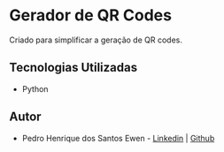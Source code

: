 # Gerador de QR Codes
Criado para simplificar a geração de QR codes.

## Tecnologias Utilizadas 
- Python

## Autor
  - Pedro Henrique dos Santos Ewen - [Linkedin](https://www.linkedin.com/in/pedroewen-sec/) | [Github](https://github.com/PedroEwen)
